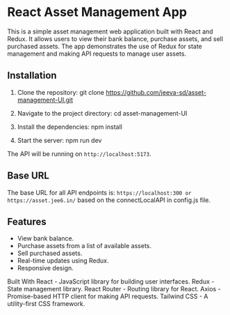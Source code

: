 # React Asset Management App

This is a simple asset management web application built with React and Redux. It allows users to view their bank balance, purchase assets, and sell purchased assets. The app demonstrates the use of Redux for state management and making API requests to manage user assets.

## Installation
1. Clone the repository:
git clone https://github.com/jeeva-sd/asset-management-UI.git

2. Navigate to the project directory:
cd asset-management-UI

3. Install the dependencies:
npm install

4. Start the server:
npm run dev

The API will be running on `http://localhost:5173`.

## Base URL

The base URL for all API endpoints is: `https://localhost:300 or https://asset.jee6.in/` based on the connectLocalAPI in config.js file.

## Features

- View bank balance.
- Purchase assets from a list of available assets.
- Sell purchased assets.
- Real-time updates using Redux.
- Responsive design.

Built With
React - JavaScript library for building user interfaces.
Redux - State management library.
React Router - Routing library for React.
Axios - Promise-based HTTP client for making API requests.
Tailwind CSS - A utility-first CSS framework.